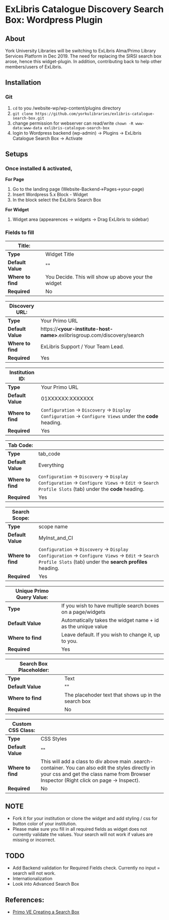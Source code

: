 # ExLibris Catalogue Discovery Search Box: Wordpress Plugin

## About
York University Libraries will be switching to ExLibris Alma/Primo Library Services Platform in Dec 2019. The need for replacing the SIRSI search box arose, hence this widget-plugin. In addition, contributing back to help other members/users of ExLibris.

## Installation
### Git

1. ```cd``` to you /website-wp/wp-content/plugins directory
2. ```git clone https://github.com/yorkulibraries/exlibris-catalogue-search-box.git```
3. change permission for webserver can read/write ```chown -R www-data:www-data exlibris-catalogue-search-box```
3. login to Wordpress backend (wp-admin) -> Plugins -> ExLibris Catalogue Search Box -> Activate


## Setups
### Once installed & activated, 

**For Page**

1. Go to the landing page (Website-Backend->Pages->your-page)
2. Insert Wordpress 5.x Block - Widget
3. In the block select the ExLibris Search Box

**For Widget**

1. Widget area (appearences -> widgets -> Drag ExLibris to sidebar)

### Fields to fill ###


| **Title:** ||
---------------------- | -------------
| **Type** | Widget Title |
| **Default Value** | "" 
| **Where to find** | You Decide. This will show up above your the widget
| **Required** | No |

| **Discovery URL:** ||
---------------------- | -------------
| **Type** | Your Primo URL |
| **Default Value** | https://**\<your-institute-host-name>**.exlibrisgroup.com/discovery/search
| **Where to find** | ExLibris Support / Your Team Lead.
| **Required** | Yes |

| **Institution ID:** ||
---------------------- | -------------
| **Type** | Your Primo URL |
| **Default Value** |  01XXXXXX:XXXXXXX |
| **Where to find** | ```Configuration``` -> ```Discovery``` -> ```Display Configuration``` -> ```Configure Views``` under the **code** heading. |
| **Required** | Yes |

| **Tab Code:** ||
---------------------- | -------------
| **Type** | tab\_code |
| **Default Value** | Everything |
| **Where to find** | ```Configuration``` -> ```Discovery``` -> ```Display Configuration``` -> ```Configure Views``` -> ```Edit``` -> ```Search Profile Slots``` (tab) under the **code** heading.
| **Required** | Yes |

| **Search Scope:** ||
---------------------- | -------------
| **Type** | scope name|
| **Default Value** | MyInst_and_CI |
| **Where to find** | ```Configuration``` -> ```Discovery``` -> ```Display Configuration``` -> ```Configure Views``` -> ```Edit``` -> ```Search Profile Slots``` (tab) under the **search profiles** heading.
| **Required** | Yes |

| **Unique Primo Query Value:** ||
---------------------- | -------------
| **Type** | If you wish to have multiple search boxes on a page/widgets|
| **Default Value** | Automatically takes the widget name + id as the unique value |
| **Where to find** | Leave default. If you wish to change it, up to you.
| **Required** | Yes |

| **Search Box Placeholder:** ||
---------------------- | -------------
| **Type** | Text |
| **Default Value** | "" |
| **Where to find** | The placehoder text that shows up in the search box
| **Required** | No |

| **Custom CSS Class:** ||
---------------------- | -------------
| **Type** | CSS Styles|
| **Default Value** | "" |
| **Where to find** | This will add a class to div above main .search-container. You can also edit the styles directly in your css and get the class name from Browser Inspector (Right click on page -> Inspect).
| **Required** | No |


## NOTE
* Fork it for your institution or clone the widget and add styling / css for button color of your institution. 
* Please make sure you fill in all required fields as widget does not currently validate the values. Your search will not work if values are missing or incorrect. 

## TODO
* Add Backend validation for Required Fields check. Currently no input = search will not work.
* Internationalization 
* Look into Advanced Search Box

## References:

* [Primo VE Creating a Search Box](https://knowledge.exlibrisgroup.com/Primo/Product_Documentation/020Primo_VE/008Primo_VE_User_Interface/010Primo_VE_Customization_-_Best_Practices#Creating_a_Search_Box_With_Deep_Links_to_Primo_VE)





